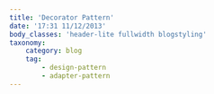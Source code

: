 ```yaml
---
title: 'Decorator Pattern'
date: '17:31 11/12/2013'
body_classes: 'header-lite fullwidth blogstyling'
taxonomy:
    category: blog
    tag:
        - design-pattern
        - adapter-pattern
---
```


